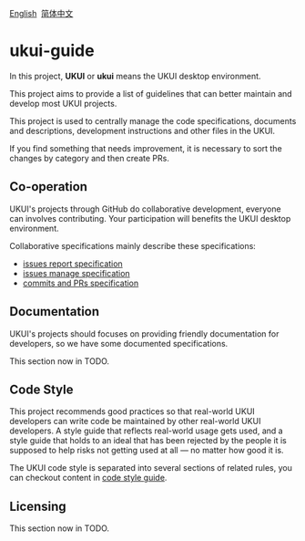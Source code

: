 [English](./README.md)&nbsp;&nbsp;[简体中文](./README_zh_CN.md)

# ukui-guide

In this project, **UKUI** or **ukui** means the UKUI desktop environment.

This project aims to provide a list of guidelines that can better maintain and develop most UKUI projects.

This project is used to centrally manage the code specifications, documents and descriptions, development instructions and other files in the UKUI.  

If you find something that needs improvement, it is necessary to sort the changes by category and then create PRs.

## Co-operation

UKUI's projects through GitHub do collaborative development, everyone can involves contributing. Your participation will benefits the UKUI desktop environment.

Collaborative specifications mainly describe these specifications:

* [issues report specification]()
* [issues manage specification](./zh_CN/issue_manage.md)
* [commits and PRs specification]()

## Documentation

UKUI's projects should focuses on providing friendly documentation for developers, so we have some documented specifications.

This section now in TODO.

## Code Style

This project recommends good practices so that real-world UKUI developers can write code be maintained by other real-world UKUI developers. A style guide that reflects real-world usage gets used, and a style guide that holds to an ideal that has been rejected by the people it is supposed to help risks not getting used at all — no matter how good it is.

The UKUI code style is separated into several sections of related rules, you can checkout content in [code style guide]().

## Licensing

This section now in TODO.